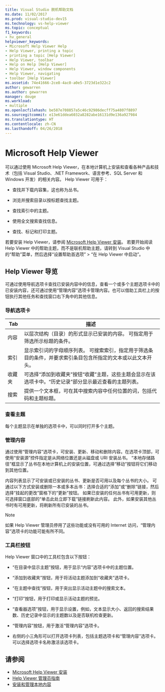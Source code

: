 ```yaml
---
title: Visual Studio 脱机帮助文档
ms.date: 11/02/2017
ms.prod: visual-studio-dev15
ms.technology: vs-help-viewer
ms.topic: conceptual
f1_keywords:
- hv_general
helpviewer_keywords:
- Microsoft Help Viewer Help
- Help Viewer, printing a topic
- printing a topic [Help Viewer]
- Help Viewer, toolbar
- Help on Help [Help Viewer]
- Help Viewer, window components
- Help Viewer, navigating
- toolbar [Help Viewer]
ms.assetid: 74e41666-2ce8-4ac0-a0e5-3723d1e322c2
author: gewarren
ms.author: gewarren
manager: douge
ms.workload:
- multiple
ms.openlocfilehash: be587e708857a5c46c92986decff75a4807f8897
ms.sourcegitcommit: e13e61ddea6032a8282abe16131d9e136a927984
ms.translationtype: HT
ms.contentlocale: zh-CN
ms.lasthandoff: 04/26/2018
---
```

# <a name="microsoft-help-viewer"></a>Microsoft Help Viewer

可以通过使用 Microsoft Help Viewer，在本地计算机上安装和查看各种产品和技术（包括 Visual Studio、.NET Framework、语言参考、SQL Server 和 Windows 开发）的相关内容。 Help Viewer 可用于：

-   查找并下载内容集，这也称为丛书。

-   浏览并搜索目录以按标题查找主题。

-   查找索引中的主题。

-   使用全文搜索查找信息。

-   查找、标记和打印主题。

若要安装 Help Viewer，请参阅 [Microsoft Help Viewer 安装](../ide/microsoft-help-viewer-installation.md)。 若要开始阅读 Help Viewer 中的帮助主题，而不是联机帮助主题，请转到 Visual Studio 中的“帮助”菜单，然后选择“设置帮助首选项” > “在 Help Viewer 中启动”。

## <a name="help-viewer-tour"></a>Help Viewer 导览

可通过使用导航选项卡查找已安装内容中的信息，查看一个或多个主题选项卡中的已安装内容，还可通过使用“管理内容”选项卡管理内容。也可以借助工具栏上的按钮执行其他任务和查找窗口右下角中的其他信息。

### <a name="navigation-tabs"></a>导航选项卡

|Tab|描述|
|---|-----------|
|内容|以层次结构（目录）的形式显示已安装的内容。 可指定用于筛选所示标题的条件。|
|索引|显示索引词的字母顺序列表。 可搜索索引，指定用于筛选条目的条件，并要求索引条目包含所指定的文本或以此文本开头。|
|收藏夹|可选择“添加到收藏夹”按钮“收藏”主题，这些主题会显示在该选项卡中。“历史记录”部分显示最近查看的主题列表。|
|搜索|提供一个文本框，可在其中搜索内容中任何位置的词，包括代码和主题标题。|

### <a name="view-topics"></a>查看主题

每个主题显示在单独的选项卡中，可以同时打开多个主题。

### <a name="manage-content"></a>管理内容

通过使用“管理内容”选项卡，可安装、更新、移动和删除内容。在选项卡顶部，可使用“安装源”控件指定是从网络位置还是从磁盘或 URI 安装丛书。 “本地存储路径”框显示了丛书在本地计算机上的安装位置，可通过选择“移动”按钮将它们移动到其他位置。

内容列表显示了可安装或已安装的丛书、更新是否可用以及每个丛书的大小。 可通过以下方式安装或删除一本或多本丛书：选择合适的“添加”或“删除”链接，然后选择“挂起的更改”窗格下的“更新”按钮。 如果已安装的任何丛书有可用更新，则可选择窗口底部的“单击此处立即下载”链接刷新此内容。 此外，如果安装其他丛书时有可用更新，将刷新所有已安装的丛书。

> [!NOTE]
> 如果 Help Viewer 管理员停用了这些功能或没有可用的 Internet 访问，“管理内容”选项卡的功能可能有所不同。

### <a name="toolbar-buttons"></a>工具栏按钮

Help Viewer 窗口中的工具栏包含以下按钮：

-   “在目录中显示主题”按钮，用于显示“内容”选项卡中的主题位置。

-   “添加到收藏夹”按钮，用于将活动主题添加到“收藏夹”选项卡。

-   “在主题中查找”按钮，用于突出显示活动主题中的搜索文本。

-   “打印”按钮，用于打印或显示活动主题的预览。

-   “查看器选项”按钮，用于显示设置，例如，文本显示大小、返回的搜索结果数、历史记录中显示的主题数以及是否联机检查更新。

-   “管理内容”按钮，用于激活“管理内容”选项卡。

-   右侧的小三角形可以打开选项卡列表，包括主题选项卡和“管理内容”选项卡。可以选择选项卡名称激活该选项卡。

## <a name="see-also"></a>请参阅

- [Microsoft Help Viewer 安装](../ide/microsoft-help-viewer-installation.md)
- [Help Viewer 管理员指南](../ide/help-viewer-administrator-guide.md)
- [安装和管理本地内容](../ide/install-and-manage-local-content.md)
